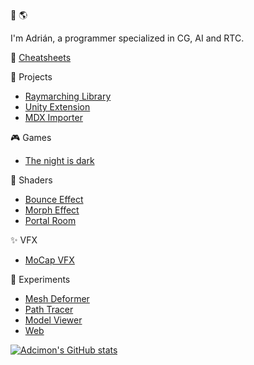 :wave: :earth_americas:

I'm Adrián, a programmer specialized in CG, AI and RTC.

:pushpin: [Cheatsheets](https://adcimon.github.io/cheatsheets/)

:hammer: Projects
* [Raymarching Library](https://github.com/adcimon/com.adcimon.raymarching)
* [Unity Extension](https://github.com/adcimon/com.adcimon.unity-extension)
* [MDX Importer](https://github.com/adcimon/com.adcimon.mdx-importer)

:video_game: Games
* [The night is dark](https://adcimon.github.io/the-night-is-dark/)

:art: Shaders
* [Bounce Effect](https://github.com/adcimon/vertex-shader-bounce-effect)
* [Morph Effect](https://github.com/adcimon/vertex-shader-morph-effect)
* [Portal Room](https://github.com/adcimon/stencil-buffer-portal-room)

:sparkles: VFX
* [MoCap VFX](https://github.com/adcimon/unity-barracuda-mocap-vfx)

:construction: Experiments
* [Mesh Deformer](https://github.com/adcimon/unity-job-system-mesh-deformer)
* [Path Tracer](https://github.com/adcimon/path-tracer)
* [Model Viewer](https://adcimon.github.io/web-model-viewer/)
* [Web](https://adcimon.github.io/web-experiments/)

[![Adcimon's GitHub stats](https://github-readme-stats.vercel.app/api?username=adcimon)](https://github.com/anuraghazra/github-readme-stats)
